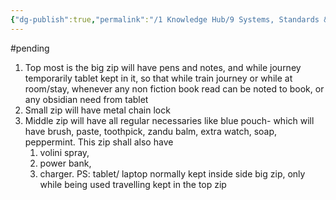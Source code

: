 ```yaml
---
{"dg-publish":true,"permalink":"/1 Knowledge Hub/9 Systems, Standards & Plans IN PLACE/5 Relationships with Self, Family & Friends SS&P/Travel Planning SS&P/Travel Standards/","noteIcon":""}
---
```


#pending 
1. Top most is the big zip will have pens and notes, and while journey temporarily tablet kept in it, so that while train journey or while at room/stay, whenever any non fiction book read can be noted to book, or any obsidian need from tablet
2. Small zip will have metal chain lock 
3. Middle zip will have all regular necessaries like blue pouch- which will have brush, paste, toothpick, zandu balm, extra watch, soap, peppermint. This zip shall also have
	1. volini spray, 
	2. power bank, 
	3. charger.
	PS: tablet/ laptop normally kept inside side big zip, only while being used travelling kept in the top zip
